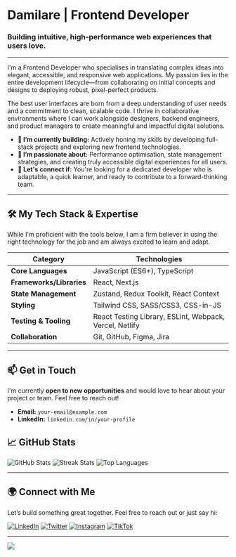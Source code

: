 # Damilare | Frontend Developer

### Building intuitive, high-performance web experiences that users love.

---

I'm a Frontend Developer who specialises in translating complex ideas into elegant, accessible, and responsive web applications. My passion lies in the entire development lifecycle—from collaborating on initial concepts and designs to deploying robust, pixel-perfect products.

The best user interfaces are born from a deep understanding of user needs and a commitment to clean, scalable code. I thrive in collaborative environments where I can work alongside designers, backend engineers, and product managers to create meaningful and impactful digital solutions.

-   **🔭 I’m currently building:** Actively honing my skills by developing full-stack projects and exploring new frontend technologies.
-   **🌱 I’m passionate about:** Performance optimisation, state management strategies, and creating truly accessible digital experiences for all users.
-   **💬 Let's connect if:** You're looking for a dedicated developer who is adaptable, a quick learner, and ready to contribute to a forward-thinking team.

---

## 🛠️ My Tech Stack & Expertise

While I'm proficient with the tools below, I am a firm believer in using the right technology for the job and am always excited to learn and adapt.

| Category              | Technologies                                                                          |
| --------------------- | ------------------------------------------------------------------------------------- |
| **Core Languages**    | JavaScript (ES6+), TypeScript                                                         |
| **Frameworks/Libraries** | React, Next.js                                                                        |
| **State Management**  | Zustand, Redux Toolkit, React Context                                                 |
| **Styling**           | Tailwind CSS, SASS/CSS3, CSS-in-JS                                                    |
| **Testing & Tooling** | React Testing Library, ESLint, Webpack, Vercel, Netlify                               |
| **Collaboration**     | Git, GitHub, Figma, Jira                                                              |

---

## 📫 Get in Touch

I'm currently **open to new opportunities** and would love to hear about your project or team. Feel free to reach out!

-   **Email:** `your-email@example.com`
-   **LinkedIn:** `linkedin.com/in/your-profile`

## 📈 GitHub Stats

![GitHub Stats](https://github-readme-stats.vercel.app/api?username=mercyharbo\&theme=radical\&hide_border=false\&include_all_commits=true\&count_private=false)
![Streak Stats](https://github-readme-streak-stats.herokuapp.com/?user=mercyharbo\&theme=radical\&hide_border=false)
![Top Languages](https://github-readme-stats.vercel.app/api/top-langs/?username=mercyharbo\&theme=radical\&hide_border=false\&layout=compact)

---

## 🌍 Connect with Me

Let’s build something great together. Feel free to reach out or just say hi:

[![LinkedIn](https://img.shields.io/badge/LinkedIn-%230077B5.svg?logo=linkedin\&logoColor=white)](https://linkedin.com/in/codewithmercy)
[![Twitter](https://img.shields.io/badge/Twitter-%231DA1F2.svg?logo=Twitter\&logoColor=white)](https://twitter.com/codewithmercy)
[![Instagram](https://img.shields.io/badge/Instagram-%23E4405F.svg?logo=Instagram\&logoColor=white)](https://instagram.com/codewithmercy)
[![TikTok](https://img.shields.io/badge/TikTok-%23000000.svg?logo=TikTok\&logoColor=white)](https://tiktok.com/@codewithmercy)

---

[![](https://visitcount.itsvg.in/api?id=mercyharbo\&icon=5\&color=11)](https://visitcount.itsvg.in)
